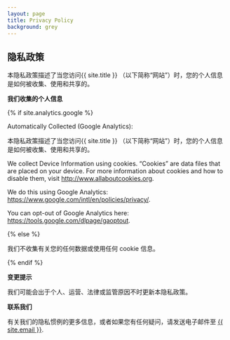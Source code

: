 ```yaml
---
layout: page
title: Privacy Policy
background: grey
---
```


<div class="col-lg-12 text-center">
	<h2 class="section-heading text-uppercase">隐私政策</h2>
</div>

本隐私政策描述了当您访问{{ site.title }} （以下简称“网站”）时，您的个人信息是如何被收集、使用和共享的。
 <!-- {{ site.title }} (本网站). -->

**我们收集的个人信息**

{% if site.analytics.google %}

Automatically Collected (Google Analytics):

本隐私政策描述了当您访问{{ site.title }} （以下简称“网站”）时，您的个人信息是如何被收集、使用和共享的。

We collect Device Information using cookies. “Cookies” are data files that are placed on your device. For more information about cookies and how to disable them, visit http://www.allaboutcookies.org.

We do this using Google Analytics: <https://www.google.com/intl/en/policies/privacy/>.

You can opt-out of Google Analytics here: <https://tools.google.com/dlpage/gaoptout>.

{% else %}

我们不收集有关您的任何数据或使用任何 cookie 信息。

{% endif %}

**变更提示**

我们可能会出于个人、运营、法律或监管原因不时更新本隐私政策。

**联系我们**

有关我们的隐私惯例的更多信息，或者如果您有任何疑问，请发送电子邮件至 <a href="mailto:{{ site.email }}">{{ site.email }}</a>.

